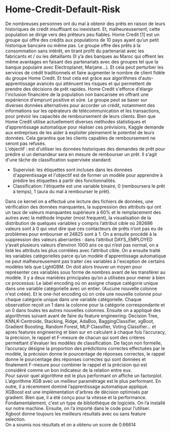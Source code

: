 # Home-Credit-Default-Risk
De nombreuses personnes ont du mal à obtenir des prêts en raison de leurs historiques de crédit insuffisant ou inexistant. Et, malheureusement, cette population se dirige vers des prêteurs peu fiables.
Home Credit [1] est un groupe qui offre des crédits aux populations de 10 pays ayant qu’un petit historique bancaire ou même  pas. Le groupe offre des prêts à la consommation sans intérêt, en tirant profit du partenariat avec les fabricants et / ou les détaillants (Il y’a des banques au Maroc qui offrent les même avantages en faisant des partenariats avec des groupes tel que la banque populaire avec  Electroplanet, Marjane…). Et cela peut perturber les services de crédit traditionnels et faire augmenter le nombre de client fidèle du groupe Home Credit. Et tout cela est grâce aux algorithmes d'auto-apprentissage avancés qui atténuent les risques et qui permettent de prendre des décisions de prêt rapides.
Home Credit s'efforce d'élargir l'inclusion financière de la population non bancarisée en offrant une expérience d'emprunt positive et sûre. Le groupe peut se baser sur diverses données alternatives pour accorder un crédit, notamment des informations sur les opérateurs de télécommunication et les transactions, pour prévoir les capacités de remboursement de leurs clients.
Bien que Home Credit utilise actuellement diverses méthodes statistiques et d’apprentissage automatique pour réaliser ces prévisions, Kaggle demande aux entreprises de les aider à exploiter pleinement le potentiel de leurs données. Cela garantira que les clients capables de remboursement ne seront pas refusés.<br>
L'objectif : est d'utiliser les données historiques des demandes de prêt pour prédire si un demandeur sera en mesure de rembourser un prêt. Il s'agit d'une tâche de classification supervisée standard:
- Supervisé: les étiquettes sont incluses dans les données   d'apprentissage et l'objectif est de former un modèle pour apprendre à prédire les étiquettes à partir des fonctionnalités.
- Classification: l'étiquette est une variable binaire, 0 (remboursera le prêt à temps), 1 (aura du mal à rembourser le prêt).

Dans ce kernel on a effectué une lecture des fichiers de données, une vérification des données manquantes, la suppression des attributs qui ont un taux de valeurs manquantes supérieure à 60% et le remplacement des autres avec la méthode Imputer (most frequent), la visualisation de la distribution de quelques variables y compris l’attribut cible où 282686 valeurs sont à 0 qui veut dire que ces contacteurs de prêts n’ont pas eu de problèmes pour embourser et 24825 sont à 1.
On a ensuite procédé à la suppression des valeurs aberrantes : dans l’attribut DAYS_EMPLOYED y’avait plusieurs valeurs d’environ 1000 ans ce qui n’est pas normal, on a listé les attributs les plus corrélées avec l’attribut cible.
On a ensuite traité les variables catégorielles parce qu’un modèle d'apprentissage automatique ne peut malheureusement pas traiter ces variables à l'exception de certains modèles tels que LightGBM. On doit alors trouver un moyen pour représenter ces variables sous forme de nombres avant de les transférer au modèle. Il y a deux manières principales qu’on a utilisées pour mener à bien ce processus:
Le label encoding où on assigne chaque catégorie unique dans une variable catégorielle avec un entier. (Aucune nouvelle colonne n'est créée).
Et le one-hot encoding où on crée une nouvelle colonne pour chaque catégorie unique dans une variable catégorielle. Chaque observation reçoit un 1 dans la colonne pour la catégorie correspondante et un 0 dans toutes les autres nouvelles colonnes.
Ensuite on a appliqué des algorithmes suivant avant de faire du feature engineering:
Decision Tree, KNN,K-Centroide, Stacking, Ridge, AdaBoo, BaggingClassifier, xgBoot, Gradient Boosting, Random Forest, MLP Classifier, Voting Classifier... et apres features engineering et bien sur en calculant à chaque fois l’accuracy, la précision, le rappel et F-mesure de chacun qui sont des critères permettant d'évaluer les modèles de classification. De façon non formelle, l’accuracy désigne la proportion des prédictions correctes effectuées par le modèle, la précision donne le pourcentage de réponses correctes, le rappel donne le pourcentage des réponses correctes qui sont données et finalement F-mesure pour combiner le rappel et la précision qui est considéré comme un bon indicateur de la relation entre eux.<br>
Pour savoir quel algorithme est le plus performant on affiche un factorplot.<br>
L’algorithme XGB avec un meilleur paramétrage est le plus performant. En outre, il a récemment dominé l’apprentissage automatique appliqué. XGBoost est une implémentation d'arbres de décision optimisés par gradient. Bien que, il a été conçu pour la vitesse et la performance. Fondamentalement, c'est un type de bibliothèque de logiciels. On l’a installé sur notre machine. Ensuite, on l’a importé dans le code pour l’utiliser.<br>
Xgboot donne toujours les meilleurs résultats avec ou sans feature selection.<br>
On a soumis nos résultats et on a obtenu un score de 0.66614<br>
 

